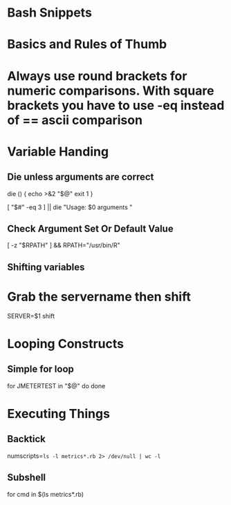 Bash Snippets
=============

Basics and Rules of Thumb
=========================

# Always use round brackets for numeric comparisons.  With square brackets you have to use -eq instead of == ascii comparison


Variable Handing
================


Die unless arguments are correct
--------------------------------

die () {
    echo >&2 "$@"
    exit 1
}

[ "$#" -eq 3 ] || die "Usage: $0 arguments "

Check Argument Set Or Default Value
-----------------------------------

[ -z "$RPATH" ] && RPATH="/usr/bin/R"


Shifting variables
------------------

# Grab the servername then shift
SERVER=$1
shift

Looping Constructs
==================

Simple for loop
---------------

for JMETERTEST in "$@"
do
    <stuff>
done

Executing Things
================

Backtick
--------

numscripts=`ls -l metrics*.rb 2> /dev/null | wc -l`

Subshell
--------

for cmd in $(ls metrics*.rb)

